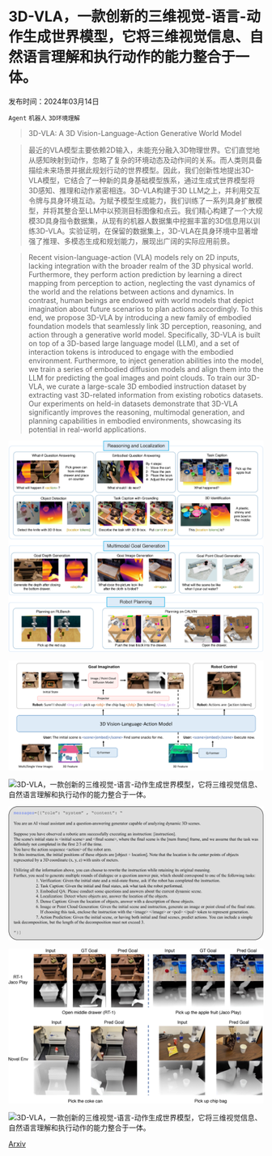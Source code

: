 # 3D-VLA，一款创新的三维视觉-语言-动作生成世界模型，它将三维视觉信息、自然语言理解和执行动作的能力整合于一体。

发布时间：2024年03月14日

`Agent` `机器人` `3D环境理解`

> 3D-VLA: A 3D Vision-Language-Action Generative World Model

> 最近的VLA模型主要依赖2D输入，未能充分融入3D物理世界。它们直觉地从感知映射到动作，忽略了复杂的环境动态及动作间的关系。而人类则具备描绘未来场景并据此规划行动的世界模型。因此，我们创新性地提出3D-VLA模型，它结合了一种新的具身基础模型族系，通过生成式世界模型将3D感知、推理和动作紧密相连。3D-VLA构建于3D LLM之上，并利用交互令牌与具身环境互动。为赋予模型生成能力，我们训练了一系列具身扩散模型，并将其整合至LLM中以预测目标图像和点云。我们精心构建了一个大规模3D具身指令数据集，从现有的机器人数据集中挖掘丰富的3D信息用以训练3D-VLA。实验证明，在保留的数据集上，3D-VLA在具身环境中显著增强了推理、多模态生成和规划能力，展现出广阔的实际应用前景。

> Recent vision-language-action (VLA) models rely on 2D inputs, lacking integration with the broader realm of the 3D physical world. Furthermore, they perform action prediction by learning a direct mapping from perception to action, neglecting the vast dynamics of the world and the relations between actions and dynamics. In contrast, human beings are endowed with world models that depict imagination about future scenarios to plan actions accordingly. To this end, we propose 3D-VLA by introducing a new family of embodied foundation models that seamlessly link 3D perception, reasoning, and action through a generative world model. Specifically, 3D-VLA is built on top of a 3D-based large language model (LLM), and a set of interaction tokens is introduced to engage with the embodied environment. Furthermore, to inject generation abilities into the model, we train a series of embodied diffusion models and align them into the LLM for predicting the goal images and point clouds. To train our 3D-VLA, we curate a large-scale 3D embodied instruction dataset by extracting vast 3D-related information from existing robotics datasets. Our experiments on held-in datasets demonstrate that 3D-VLA significantly improves the reasoning, multimodal generation, and planning capabilities in embodied environments, showcasing its potential in real-world applications.

![3D-VLA，一款创新的三维视觉-语言-动作生成世界模型，它将三维视觉信息、自然语言理解和执行动作的能力整合于一体。](../../../paper_images/2403.09631/x1.png)

![3D-VLA，一款创新的三维视觉-语言-动作生成世界模型，它将三维视觉信息、自然语言理解和执行动作的能力整合于一体。](../../../paper_images/2403.09631/x2.png)

![3D-VLA，一款创新的三维视觉-语言-动作生成世界模型，它将三维视觉信息、自然语言理解和执行动作的能力整合于一体。](../../../paper_images/2403.09631/x3.png)

![3D-VLA，一款创新的三维视觉-语言-动作生成世界模型，它将三维视觉信息、自然语言理解和执行动作的能力整合于一体。](../../../paper_images/2403.09631/x4.png)

![3D-VLA，一款创新的三维视觉-语言-动作生成世界模型，它将三维视觉信息、自然语言理解和执行动作的能力整合于一体。](../../../paper_images/2403.09631/x5.png)

![3D-VLA，一款创新的三维视觉-语言-动作生成世界模型，它将三维视觉信息、自然语言理解和执行动作的能力整合于一体。](../../../paper_images/2403.09631/x6.png)

[Arxiv](https://arxiv.org/abs/2403.09631)